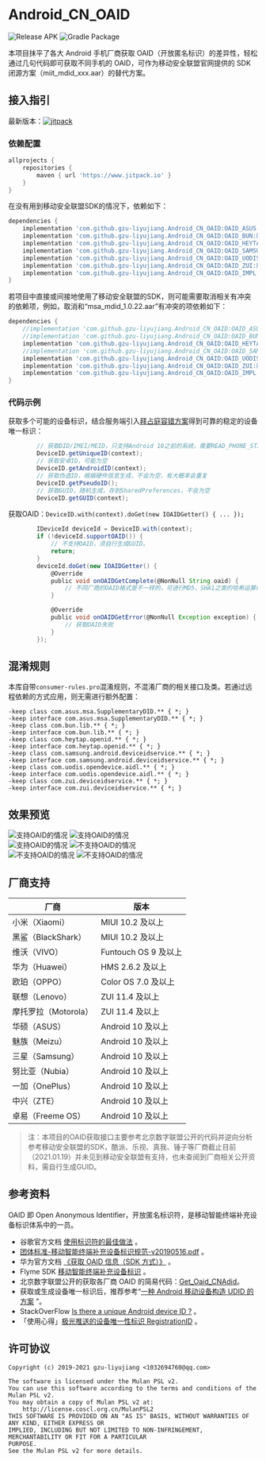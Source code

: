 # Android_CN_OAID

![Release APK](https://github.com/gzu-liyujiang/Android_CN_OAID/workflows/Release%20APK/badge.svg)
![Gradle Package](https://github.com/gzu-liyujiang/Android_CN_OAID/workflows/Gradle%20Package/badge.svg)

本项目抹平了各大 Android 手机厂商获取 OAID（开放匿名标识）的差异性，轻松通过几句代码即可获取不同手机的 OAID，可作为移动安全联盟官网提供的 SDK 闭源方案（miit_mdid_xxx.aar）的替代方案。

## 接入指引

最新版本：[![jitpack](https://jitpack.io/v/gzu-liyujiang/Android_CN_OAID.svg)](https://jitpack.io/#gzu-liyujiang/Android_CN_OAID)

### 依赖配置
```groovy
allprojects {
    repositories {
        maven { url 'https://www.jitpack.io' }
    }
}
```
在没有用到移动安全联盟SDK的情况下，依赖如下：
```groovy
dependencies {
    implementation 'com.github.gzu-liyujiang.Android_CN_OAID:OAID_ASUS:版本号' //华硕
    implementation 'com.github.gzu-liyujiang.Android_CN_OAID:OAID_BUN:版本号' //中兴、卓易
    implementation 'com.github.gzu-liyujiang.Android_CN_OAID:OAID_HEYTAP:版本号' //欧珀、一加
    implementation 'com.github.gzu-liyujiang.Android_CN_OAID:OAID_SAMSUNG:版本号' //三星
    implementation 'com.github.gzu-liyujiang.Android_CN_OAID:OAID_UODIS:版本号' //华为
    implementation 'com.github.gzu-liyujiang.Android_CN_OAID:OAID_ZUI:版本号' //联想、摩托罗拉
    implementation 'com.github.gzu-liyujiang.Android_CN_OAID:OAID_IMPL:版本号' //具体实现
}
```
若项目中直接或间接地使用了移动安全联盟的SDK，则可能需要取消相关有冲突的依赖项，例如，取消和“msa_mdid_1.0.22.aar”有冲突的项依赖如下：
```groovy
dependencies {
    //implementation 'com.github.gzu-liyujiang.Android_CN_OAID:OAID_ASUS:版本号'  //华硕
    //implementation 'com.github.gzu-liyujiang.Android_CN_OAID:OAID_BUN:版本号'  //中兴、卓易
    implementation 'com.github.gzu-liyujiang.Android_CN_OAID:OAID_HEYTAP:版本号'  //欧珀、一加
    //implementation 'com.github.gzu-liyujiang.Android_CN_OAID:OAID_SAMSUNG:版本号'  //三星
    implementation 'com.github.gzu-liyujiang.Android_CN_OAID:OAID_UODIS:版本号'  //华为
    implementation 'com.github.gzu-liyujiang.Android_CN_OAID:OAID_ZUI:版本号'  //联想、摩托罗拉
    implementation 'com.github.gzu-liyujiang.Android_CN_OAID:OAID_IMPL:版本号'  //具体实现
}
```

### 代码示例

获取多个可能的设备标识，结合服务端引入[拜占庭容错方案](https://juejin.cn/post/6844903952148856839#heading-11)得到可靠的稳定的设备唯一标识：
```groovy
        // 获取DID/IMEI/MEID，只支持Android 10之前的系统，需要READ_PHONE_STATE权限，可能为空
        DeviceID.getUniqueID(context);
        // 获取安卓ID，可能为空
        DeviceID.getAndroidID(context);
        // 获取伪造ID，根据硬件信息生成，不会为空，有大概率会重复
        DeviceID.getPseudoID();
        // 获取GUID，随机生成，存到SharedPreferences，不会为空
        DeviceID.getGUID(context);
```
获取OAID：`DeviceID.with(context).doGet(new IOAIDGetter() { ... });`
```groovy
        IDeviceId deviceId = DeviceID.with(context);
        if (!deviceId.supportOAID()) {
            // 不支持OAID，须自行生成GUID。
            return;
        }
        deviceId.doGet(new IOAIDGetter() {
            @Override
            public void onOAIDGetComplete(@NonNull String oaid) {
                // 不同厂商的OAID格式是不一样的，可进行MD5、SHA1之类的哈希运算统一
            }

            @Override
            public void onOAIDGetError(@NonNull Exception exception) {
                // 获取OAID失败
            }
        });
```

## 混淆规则

本库自带`consumer-rules.pro`混淆规则，不混淆厂商的相关接口及类。若通过远程依赖的方式应用，则无需进行额外配置：

```proguard
-keep class com.asus.msa.SupplementaryDID.** { *; }
-keep interface com.asus.msa.SupplementaryDID.** { *; }
-keep class com.bun.lib.** { *; }
-keep interface com.bun.lib.** { *; }
-keep class com.heytap.openid.** { *; }
-keep interface com.heytap.openid.** { *; }
-keep class com.samsung.android.deviceidservice.** { *; }
-keep interface com.samsung.android.deviceidservice.** { *; }
-keep class com.uodis.opendevice.aidl.** { *; }
-keep interface com.uodis.opendevice.aidl.** { *; }
-keep class com.zui.deviceidservice.** { *; }
-keep interface com.zui.deviceidservice.** { *; }
```

## 效果预览

![支持OAID的情况](/screenshot/oaid_vivo.png)
![支持OAID的情况](/screenshot/oaid_huawei.png)   
![支持OAID的情况](/screenshot/oaid_xiaomi.png)
![不支持OAID的情况](/screenshot/oaid_360.png)   
![不支持OAID的情况](/screenshot/oaid_samsung.png)
![不支持OAID的情况](/screenshot/oaid_simulator.png)   

## 厂商支持

| 厂商                 | 版本                 |
| -------------------- | -------------------- |
| 小米（Xiaomi）       | MIUI 10.2 及以上     |
| 黑鲨（BlackShark）   | MIUI 10.2 及以上     |
| 维沃（VIVO）         | Funtouch OS 9 及以上 |
| 华为（Huawei）       | HMS 2.6.2 及以上     |
| 欧珀（OPPO）         | Color OS 7.0 及以上  |
| 联想（Lenovo）       | ZUI 11.4 及以上      |
| 摩托罗拉（Motorola） | ZUI 11.4 及以上      |
| 华硕（ASUS）         | Android 10 及以上    |
| 魅族（Meizu）        | Android 10 及以上    |
| 三星（Samsung）      | Android 10 及以上    |
| 努比亚（Nubia）      | Android 10 及以上    |
| 一加（OnePlus）      | Android 10 及以上    |
| 中兴（ZTE）          | Android 10 及以上    |
| 卓易（Freeme OS）    | Android 10 及以上    |

>注：本项目的OAID获取接口主要参考北京数字联盟公开的代码并逆向分析参考移动安全联盟的SDK，酷派、乐视、真我、锤子等厂商截止目前（2021.01.19）并未见到移动安全联盟有支持，也未查阅到厂商相关公开资料，需自行生成GUID。

## 参考资料

OAID 即 Open Anonymous Identifier，开放匿名标识符，是移动智能终端补充设备标识体系中的一员。

- 谷歌官方文档 [使用标识符的最佳做法](https://developer.android.google.cn/training/articles/user-data-ids) 。
- [团体标准-移动智能终端补充设备标识规范-v20190516.pdf](http://www.msa-alliance.cn/login.jsp?url=%2Fcol.jsp%3Fid%3D120&errno=11&mid=634&fid=ABUIABA9GAAgpKaN6QUoq7em2QI) 。
- 华为官方文档 [《获取 OAID 信息（SDK 方式）》](https://developer.huawei.com/consumer/cn/doc/development/HMSCore-Guides-V5/identifier-service-obtaining-oaid-sdk-0000001050064988-V5) 。
- Flyme SDK [移动智能终端补充设备标识](http://open-wiki.flyme.cn/doc-wiki/index#id?133) 。
- 北京数字联盟公开的获取各厂商 OAID 的简易代码：[Get_Oaid_CNAdid](https://github.com/shuzilm-open-source/Get_Oaid_CNAdid)。
- 获取或生成设备唯一标识后，推荐参考“[一种 Android 移动设备构造 UDID 的方案](https://github.com/No89757/Udid) ”。
- StackOverFlow [Is there a unique Android device ID ?](https://stackoverflow.com/questions/2785485/is-there-a-unique-android-device-id) 。
- 「使用心得」[极光推送的设备唯一性标识 RegistrationID](https://community.jiguang.cn/article/38100) 。

## 许可协议

```text
Copyright (c) 2019-2021 gzu-liyujiang <1032694760@qq.com>

The software is licensed under the Mulan PSL v2.
You can use this software according to the terms and conditions of the Mulan PSL v2.
You may obtain a copy of Mulan PSL v2 at:
    http://license.coscl.org.cn/MulanPSL2
THIS SOFTWARE IS PROVIDED ON AN "AS IS" BASIS, WITHOUT WARRANTIES OF ANY KIND, EITHER EXPRESS OR
IMPLIED, INCLUDING BUT NOT LIMITED TO NON-INFRINGEMENT, MERCHANTABILITY OR FIT FOR A PARTICULAR
PURPOSE.
See the Mulan PSL v2 for more details.
```
